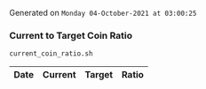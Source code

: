 Generated on `Monday 04-October-2021 at 03:00:25`

### Current to Target Coin Ratio
`current_coin_ratio.sh`

Date|Current|Target|Ratio
---|---|---|---

